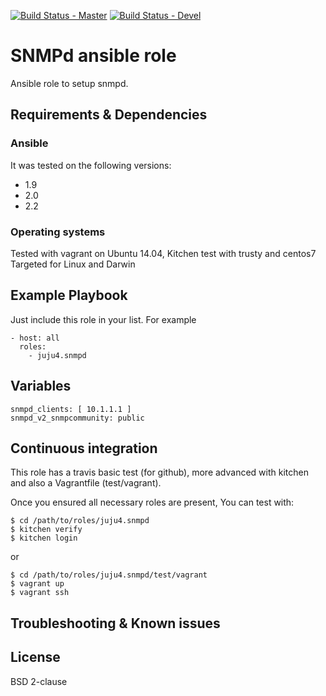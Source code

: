 [![Build Status - Master](https://travis-ci.org/juju4/ansible-snmpd.svg?branch=master)](https://travis-ci.org/juju4/ansible-snmpd)
[![Build Status - Devel](https://travis-ci.org/juju4/ansible-snmpd.svg?branch=devel)](https://travis-ci.org/juju4/ansible-snmpd/branches)
# SNMPd ansible role

Ansible role to setup snmpd.

## Requirements & Dependencies

### Ansible
It was tested on the following versions:
 * 1.9
 * 2.0
 * 2.2

### Operating systems

Tested with vagrant on Ubuntu 14.04, Kitchen test with trusty and centos7
Targeted for Linux and Darwin

## Example Playbook

Just include this role in your list.
For example

```
- host: all
  roles:
    - juju4.snmpd
```

## Variables

```
snmpd_clients: [ 10.1.1.1 ]
snmpd_v2_snmpcommunity: public
```

## Continuous integration

This role has a travis basic test (for github), more advanced with kitchen and also a Vagrantfile (test/vagrant).

Once you ensured all necessary roles are present, You can test with:
```
$ cd /path/to/roles/juju4.snmpd
$ kitchen verify
$ kitchen login
```
or
```
$ cd /path/to/roles/juju4.snmpd/test/vagrant
$ vagrant up
$ vagrant ssh
```

## Troubleshooting & Known issues


## License

BSD 2-clause

